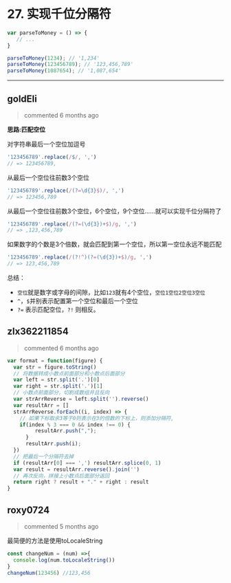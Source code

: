 
 # 27. 实现千位分隔符 
 ```js
var parseToMoney = () => {
    // ...
}

parseToMoney(1234); // '1,234'
parseToMoney(123456789); // '123,456,789'
parseToMoney(1087654); // '1,087,654'
``` 
 ***
## goldEli 
 > commented 6 months ago 

**思路:匹配空位**

对字符串最后一个空位加逗号


```js
'123456789'.replace(/$/, ',')
// => 123456789, 

```

从最后一个空位往前数3个空位


```js
'123456789'.replace(/(?=\d{3}$)/, ',')
// => 123456,789

```

从最后一个空位往前数3个空位，6个空位，9个空位......就可以实现千位分隔符了


```js
'123456789'.replace(/(?=(\d{3})+$)/g, ',')
// => ,123,456,789 

```

如果数字的个数是3个倍数，就会匹配到第一个空位，所以第一空位永远不能匹配


```js
'123456789'.replace(/(?!^)(?=(\d{3})+$)/g, ',')
// => 123,456,789 

```

总结：

* `空位`就是数字或字母的间隙，比如`123`就有4个空位，`空位1空位2空位3空位`
* `^`，`$`并别表示配置第一个空位和最后一个空位
* `?=` 表示匹配空位，`?!` 则相反。



## zlx362211854 
 > commented 6 months ago 


```javascript
var format = function(figure) {
  var str = figure.toString()
  // 将数据转成小数点前面部分和小数点后面部分
  var left = str.split('.')[0]
  var right = str.split('.')[1]
  // 小数点前面部分，切割成数组并且反向
  var strArrReverse = left.split('').reverse()
  var resultArr = []
  strArrReverse.forEach((i, index) => {
    // 如果下标取余3等于0则表示在3的倍数的下标上，则添加分隔符,
    if(index % 3 === 0 && index !== 0) {
         resultArr.push(",");
      }
      resultArr.push(i);
  })
  // 把最后一个分隔符去掉
  if (resultArr[0] === ',') resultArr.splice(0, 1)
  var result = resultArr.reverse().join('')
  // 再次反向，拼接上小数点后面部分返回
  return right ? result + "." + right : result
}

```
## roxy0724 
 > commented 5 months ago 

最简便的方法是使用toLocaleString

```javascript
const changeNum = (num) =>{
  console.log(num.toLocaleString())
}
changeNum(123456) //123,456

```